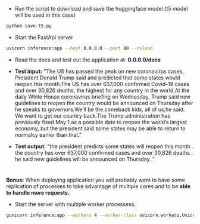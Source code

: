 - Run the script to download and save the huggingface model.(t5 model will be used in this case)

```bash
python save-t5.py
```

- Start the FastApi server

```bash
uvicorn inference:app --host 0.0.0.0 --port 80 --reload
```

- Read the docs and test out the application at: **0.0.0.0/docs**

- **Test input:** "The US has passed the peak on new coronavirus cases, President Donald Trump said and predicted that some states would reopen this month.The US has over 637,000 confirmed Covid-19 cases and over 30,826 deaths, the highest for any country in the world.At the daily White House coronavirus briefing on Wednesday, Trump said new guidelines to reopen the country would be announced on Thursday after he speaks to governors.We’ll be the comeback kids, all of us,he said. We want to get our country back.The Trump administration has previously fixed May 1 as a possible date to reopen the world’s largest economy, but the president said some states may be able to return to normalcy earlier than that."

- **Test output:** "the president predicts some states will reopen this month . the country has over 637,000 confirmed cases and over 30,826 deaths . he said new guidelines will be announced on Thursday ."

#

**Bonus:**
When deploying application you will probably want to have some replication of processes to take advantage of multiple cores and to be **able to handle more requests.**

- Start the server with multiple worker processess.

```bash
gunicorn inference:app --workers 4 --worker-class uvicorn.workers.UvicornWorker --bind 0.0.0.0:80
```
